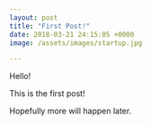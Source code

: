 ```yaml
---
layout: post
title: "First Post!"
date: 2018-03-21 24:15:05 +0000
image: /assets/images/startup.jpg

---
```

Hello!

This is the first post!

Hopefully more will happen later.
